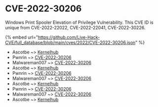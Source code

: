 # CVE-2022-30206

Windows Print Spooler Elevation of Privilege Vulnerability. This CVE ID is unique from CVE-2022-22022, CVE-2022-22041, CVE-2022-30226.

{% embed url="https://github.com/Live-Hack-CVE/full_database/blob/main/cves/2022/CVE-2022-30206.json" %}


* Ascotbe ~> [Kernelhub](https://www.alice-snow.ru/2022/database/cve-2022-30206/kernelhub-ascotbe)
* Pwnrin ~> [CVE-2022-30206](https://www.alice-snow.ru/2022/database/cve-2022-30206/cve-2022-30206-pwnrin)
* Malwareman007 ~> [CVE-2022-30206](https://www.alice-snow.ru/2022/database/cve-2022-30206/cve-2022-30206-malwareman007)
* Ascotbe ~> [Kernelhub](https://www.alice-snow.ru/2022/database/cve-2022-30206/kernelhub-ascotbe)
* Pwnrin ~> [CVE-2022-30206](https://www.alice-snow.ru/2022/database/cve-2022-30206/cve-2022-30206-pwnrin)
* Malwareman007 ~> [CVE-2022-30206](https://www.alice-snow.ru/2022/database/cve-2022-30206/cve-2022-30206-malwareman007)
* Ascotbe ~> [Kernelhub](https://www.alice-snow.ru/2022/database/cve-2022-30206/kernelhub-ascotbe)
* Pwnrin ~> [CVE-2022-30206](https://www.alice-snow.ru/2022/database/cve-2022-30206/cve-2022-30206-pwnrin)
* Malwareman007 ~> [CVE-2022-30206](https://www.alice-snow.ru/2022/database/cve-2022-30206/cve-2022-30206-malwareman007)
* Ascotbe ~> [Kernelhub](https://www.alice-snow.ru/2022/database/cve-2022-30206/kernelhub-ascotbe)